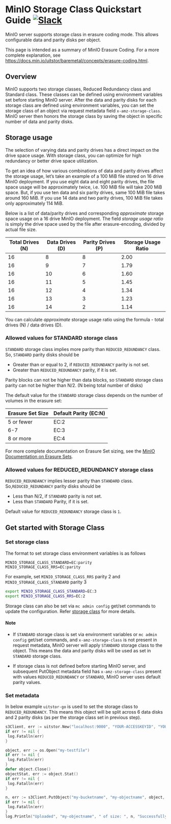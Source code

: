 # MinIO Storage Class Quickstart Guide [![Slack](https://slack.min.io/slack?type=svg)](https://slack.min.io)

MinIO server supports storage class in erasure coding mode. This allows configurable data and parity disks per object.

This page is intended as a summary of MinIO Erasure Coding. For a more complete explanation, see <https://docs.min.io/uitstor/baremetal/concepts/erasure-coding.html>.

## Overview

MinIO supports two storage classes, Reduced Redundancy class and Standard class. These classes can be defined using environment variables
set before starting MinIO server. After the data and parity disks for each storage class are defined using environment variables,
you can set the storage class of an object via request metadata field `x-amz-storage-class`. MinIO server then honors the storage class by
saving the object in specific number of data and parity disks.

## Storage usage

The selection of varying data and parity drives has a direct impact on the drive space usage. With storage class, you can optimize for high
redundancy or better drive space utilization.

To get an idea of how various combinations of data and parity drives affect the storage usage, let’s take an example of a 100 MiB file stored
on 16 drive MinIO deployment. If you use eight data and eight parity drives, the file space usage will be approximately twice, i.e. 100 MiB
file will take 200 MiB space. But, if you use ten data and six parity drives, same 100 MiB file takes around 160 MiB. If you use 14 data and
two parity drives, 100 MiB file takes only approximately 114 MiB.

Below is a list of data/parity drives and corresponding _approximate_ storage space usage on a 16 drive MinIO deployment. The field _storage
usage ratio_ is simply the drive space used by the file after erasure-encoding, divided by actual file size.

| Total Drives (N) | Data Drives (D) | Parity Drives (P) | Storage Usage Ratio |
|------------------|-----------------|-------------------|---------------------|
|               16 |               8 |                 8 |                2.00 |
|               16 |               9 |                 7 |                1.79 |
|               16 |              10 |                 6 |                1.60 |
|               16 |              11 |                 5 |                1.45 |
|               16 |              12 |                 4 |                1.34 |
|               16 |              13 |                 3 |                1.23 |
|               16 |              14 |                 2 |                1.14 |

You can calculate _approximate_ storage usage ratio using the formula - total drives (N) / data drives (D).

### Allowed values for STANDARD storage class

`STANDARD` storage class implies more parity than `REDUCED_REDUNDANCY` class. So, `STANDARD` parity disks should be

- Greater than or equal to 2, if `REDUCED_REDUNDANCY` parity is not set.
- Greater than `REDUCED_REDUNDANCY` parity, if it is set.

Parity blocks can not be higher than data blocks, so `STANDARD` storage class parity can not be higher than N/2. (N being total number of disks)

The default value for the `STANDARD` storage class depends on the number of volumes in the erasure set:

| Erasure Set Size | Default Parity (EC:N) |
|------------------|-----------------------|
| 5 or fewer       |                 EC:2  |
| 6-7              |                 EC:3  |
| 8 or more        |                 EC:4  |

For more complete documentation on Erasure Set sizing, see the [MinIO Documentation on Erasure Sets](https://docs.min.io/uitstor/baremetal/concepts/erasure-coding.html#erasure-sets).

### Allowed values for REDUCED_REDUNDANCY storage class

`REDUCED_REDUNDANCY` implies lesser parity than `STANDARD` class. So,`REDUCED_REDUNDANCY` parity disks should be

- Less than N/2, if `STANDARD` parity is not set.
- Less than `STANDARD` Parity, if it is set.

Default value for `REDUCED_REDUNDANCY` storage class is `1`.

## Get started with Storage Class

### Set storage class

The format to set storage class environment variables is as follows

`MINIO_STORAGE_CLASS_STANDARD=EC:parity`
`MINIO_STORAGE_CLASS_RRS=EC:parity`

For example, set `MINIO_STORAGE_CLASS_RRS` parity 2 and `MINIO_STORAGE_CLASS_STANDARD` parity 3

```sh
export MINIO_STORAGE_CLASS_STANDARD=EC:3
export MINIO_STORAGE_CLASS_RRS=EC:2
```

Storage class can also be set via `mc admin config` get/set commands to update the configuration. Refer [storage class](https://github.com/uitstor/uitstor/tree/master/docs/config#storage-class) for
more details.

#### Note

- If `STANDARD` storage class is set via environment variables or `mc admin config` get/set commands, and `x-amz-storage-class` is not present in request metadata, MinIO server will
apply `STANDARD` storage class to the object. This means the data and parity disks will be used as set in `STANDARD` storage class.

- If storage class is not defined before starting MinIO server, and subsequent PutObject metadata field has `x-amz-storage-class` present
with values `REDUCED_REDUNDANCY` or `STANDARD`, MinIO server uses default parity values.

### Set metadata

In below example `uitstor-go` is used to set the storage class to `REDUCED_REDUNDANCY`. This means this object will be split across 6 data disks and 2 parity disks (as per the storage class set in previous step).

```go
s3Client, err := uitstor.New("localhost:9000", "YOUR-ACCESSKEYID", "YOUR-SECRETACCESSKEY", true)
if err != nil {
 log.Fatalln(err)
}

object, err := os.Open("my-testfile")
if err != nil {
 log.Fatalln(err)
}
defer object.Close()
objectStat, err := object.Stat()
if err != nil {
 log.Fatalln(err)
}

n, err := s3Client.PutObject("my-bucketname", "my-objectname", object, objectStat.Size(), uitstor.PutObjectOptions{ContentType: "application/octet-stream", StorageClass: "REDUCED_REDUNDANCY"})
if err != nil {
 log.Fatalln(err)
}
log.Println("Uploaded", "my-objectname", " of size: ", n, "Successfully.")
```

